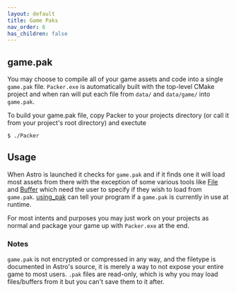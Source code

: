 ```yaml
---
layout: default
title: Game Paks
nav_order: 6
has_children: false
---
```


## game.pak

You may choose to compile all of your game assets and code into a single `game.pak`
file. `Packer.exe` is automatically built with the top-level CMake project and when
ran will put each file from `data/` and `data/game/` into `game.pak`.

To build your game.pak file, copy Packer to your projects directory (or call it from
your project's root directory) and exectute

    $ ./Packer

## Usage

When Astro is launched it checks for `game.pak` and if it finds one it will load
most assets from there with the exception of some various tools like [File](classes/File)
and [Buffer](classes/Buffer) which need the user to specify if they wish to load
from `game.pak`. [using_pak](classes/Engine#using_pak) can tell your program if
a `game.pak` is currently in use at runtime.

For most intents and purposes you may just work on your projects as normal and package
your game up with `Packer.exe` at the end.

### Notes

`game.pak` is not encrypted or compressed in any way, and the filetype is documented
in Astro's source, it is merely a way to not expose your entire game to most users.
`.pak` files are read-only, which is why you may load files/buffers from it but you can't
save them to it after.

